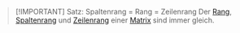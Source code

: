 > [!IMPORTANT] Satz: Spaltenrang = Rang = Zeilenrang
> Der [Rang](Rang.md), [Spaltenrang](Spaltenraum.md) und [Zeilenrang](Zeilenraum.md) einer [Matrix](../Matrix.md) sind immer gleich.